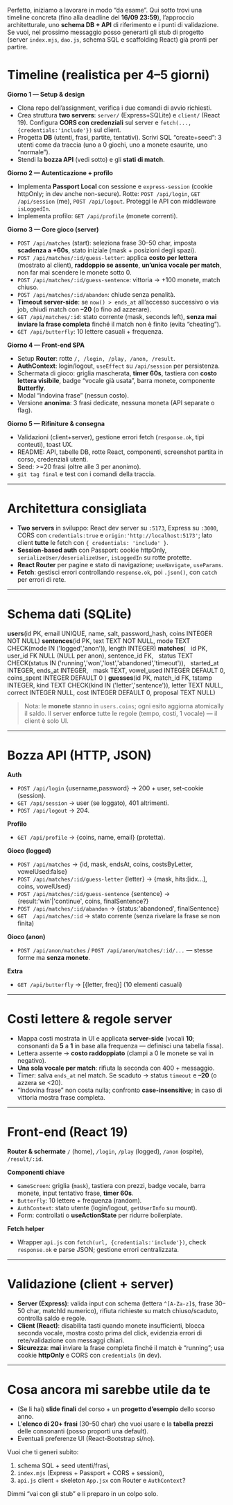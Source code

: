 Perfetto, iniziamo a lavorare in modo “da esame”. Qui sotto trovi una timeline concreta (fino alla deadline del **16/09 23:59**), l’approccio architetturale, uno **schema DB + API** di riferimento e i punti di validazione. Se vuoi, nel prossimo messaggio posso generarti gli stub di progetto (server `index.mjs`, `dao.js`, schema SQL e scaffolding React) già pronti per partire.

# Timeline (realistica per 4–5 giorni)

**Giorno 1 — Setup & design**

* Clona repo dell’assignment, verifica i due comandi di avvio richiesti.
* Crea struttura **two servers**: `server/` (Express+SQLite) e `client/` (React 19). Configura **CORS con credenziali** sul server e `fetch(..., {credentials:'include'})` sul client. &#x20;
* Progetta **DB** (utenti, frasi, partite, tentativi). Scrivi SQL “create+seed”: 3 utenti come da traccia (uno a 0 giochi, uno a monete esaurite, uno “normale”).
* Stendi la **bozza API** (vedi sotto) e gli **stati di match**.

**Giorno 2 — Autenticazione + profilo**

* Implementa **Passport Local** con sessione e `express-session` (cookie httpOnly; in dev anche non-secure). Rotte: `POST /api/login`, `GET /api/session` (me), `POST /api/logout`. Proteggi le API con middleware `isLoggedIn`.&#x20;
* Implementa profilo: `GET /api/profile` (monete correnti).

**Giorno 3 — Core gioco (server)**

* `POST /api/matches` (start): seleziona frase 30–50 char, imposta **scadenza a +60s**, stato iniziale (mask + posizioni degli spazi).
* `POST /api/matches/:id/guess-letter`: applica **costo per lettera** (mostrato al client), **raddoppio se assente**, **un’unica vocale per match**, non far mai scendere le monete sotto 0.
* `POST /api/matches/:id/guess-sentence`: vittoria → +100 monete, match chiuso.
* `POST /api/matches/:id/abandon`: chiude senza penalità.
* **Timeout server-side**: se `now() > ends_at` all’accesso successivo o via job, chiudi match con **–20** (o fino ad azzerare).
* `GET /api/matches/:id`: stato corrente (mask, seconds left), **senza mai inviare la frase completa** finché il match non è finito (evita “cheating”).
* `GET /api/butterfly`: 10 lettere casuali + frequenza.

**Giorno 4 — Front-end SPA**

* Setup **Router**: rotte `/, /login, /play, /anon, /result`.&#x20;
* **AuthContext**: login/logout, `useEffect` su `/api/session` per persistenza.&#x20;
* Schermata di gioco: griglia mascherata, **timer 60s**, tastiera con **costo lettera visibile**, badge “vocale già usata”, barra monete, componente **Butterfly**.
* Modal “indovina frase” (nessun costo).
* Versione **anonima**: 3 frasi dedicate, nessuna moneta (API separate o flag).

**Giorno 5 — Rifiniture & consegna**

* Validazioni (client+server), gestione errori fetch (`response.ok`, tipi conteuti), toast UX.&#x20;
* README: API, tabelle DB, rotte React, componenti, screenshot partita in corso, credenziali utenti.
* Seed: >=20 frasi (oltre alle 3 per anonimo).
* `git tag final` e test con i comandi della traccia.

---

# Architettura consigliata

* **Two servers** in sviluppo: React dev server su `:5173`, Express su `:3000`, CORS con `credentials:true` e `origin:'http://localhost:5173'`; lato client **tutte** le fetch con `{ credentials: 'include' }`. &#x20;
* **Session-based auth** con Passport: cookie httpOnly, `serializeUser/deserializeUser`, `isLoggedIn` su rotte protette.&#x20;
* **React Router** per pagine e stato di navigazione; `useNavigate`, `useParams`.&#x20;
* **Fetch**: gestisci errori controllando `response.ok`, poi `.json()`, con `catch` per errori di rete.&#x20;

---

# Schema dati (SQLite)

**users**(id PK, email UNIQUE, name, salt, password\_hash, coins INTEGER NOT NULL)
**sentences**(id PK, text TEXT NOT NULL, mode TEXT CHECK(mode IN ('logged','anon')), length INTEGER)
**matches**(
  id PK, user\_id FK NULL (NULL per anon), sentence\_id FK,
  status TEXT CHECK(status IN ('running','won','lost','abandoned','timeout')),
  started\_at INTEGER, ends\_at INTEGER,
  mask TEXT, vowel\_used INTEGER DEFAULT 0, coins\_spent INTEGER DEFAULT 0
)
**guesses**(id PK, match\_id FK, tstamp INTEGER, kind TEXT CHECK(kind IN ('letter','sentence')), letter TEXT NULL, correct INTEGER NULL, cost INTEGER DEFAULT 0, proposal TEXT NULL)

> Nota: le **monete** stanno in `users.coins`; ogni esito aggiorna atomically il saldo. Il server **enforce** tutte le regole (tempo, costi, 1 vocale) — il client è solo UI.

---

# Bozza API (HTTP, JSON)

**Auth**

* `POST /api/login` {username,password} → 200 + user, set-cookie (session).&#x20;
* `GET /api/session` → user (se loggato), 401 altrimenti.
* `POST /api/logout` → 204.&#x20;

**Profilo**

* `GET /api/profile` → {coins, name, email} (protetta).

**Gioco (logged)**

* `POST /api/matches` → {id, mask, endsAt, coins, costsByLetter, vowelUsed\:false}
* `POST /api/matches/:id/guess-letter` {letter} → {mask, hits:\[idx...], coins, vowelUsed}
* `POST /api/matches/:id/guess-sentence` {sentence} → {result:'win'|'continue', coins, finalSentence?}
* `POST /api/matches/:id/abandon` → {status:'abandoned', finalSentence}
* `GET  /api/matches/:id` → stato corrente (senza rivelare la frase se non finita)

**Gioco (anon)**

* `POST /api/anon/matches` / `POST /api/anon/matches/:id/...` — stesse forme ma **senza monete**.

**Extra**

* `GET /api/butterfly` → \[{letter, freq}] (10 elementi casuali)

---

# Costi lettere & regole server

* Mappa costi mostrata in UI e applicata **server-side** (vocali **10**; consonanti da **5** a **1** in base alla frequenza — definisci una tabella fissa).
* Lettera assente → **costo raddoppiato** (clampi a 0 le monete se vai in negativo).
* **Una sola vocale per match**: rifiuta la seconda con 400 + messaggio.
* Timer: salva `ends_at` nel match. Se scaduto → status `timeout` e **–20** (o azzera se <20).
* “Indovina frase” non costa nulla; confronto **case-insensitive**; in caso di vittoria mostra frase completa.

---

# Front-end (React 19)

**Router & schermate**
`/` (home), `/login`, `/play` (logged), `/anon` (ospite), `/result/:id`.

**Componenti chiave**

* `GameScreen`: griglia (`mask`), tastiera con prezzi, badge vocale, barra monete, input tentativo frase, **timer 60s**.
* `Butterfly`: 10 lettere + frequenza (random).
* `AuthContext`: stato utente (login/logout, `getUserInfo` su mount).&#x20;
* Form: controllati o **useActionState** per ridurre boilerplate.&#x20;

**Fetch helper**

* Wrapper `api.js` con `fetch(url, {credentials:'include'})`, check `response.ok` e parse JSON; gestione errori centralizzata.&#x20;

---

# Validazione (client + server)

* **Server (Express)**: valida input con schema (lettera `^[A-Za-z]$`, frase 30–50 char, matchId numerico), rifiuta richieste su match chiuso/scaduto, controlla saldo e regole.
* **Client (React)**: disabilita tasti quando monete insufficienti, blocca seconda vocale, mostra costo prima del click, evidenzia errori di rete/validazione con messaggi chiari.
* **Sicurezza**: **mai** inviare la frase completa finché il match è “running”; usa cookie **httpOnly** e CORS con `credentials` (in dev).&#x20;

---

# Cosa ancora mi sarebbe utile da te

* (Se li hai) **slide finali** del corso + un **progetto d’esempio** dello scorso anno.
* L’**elenco di 20+ frasi** (30–50 char) che vuoi usare e la **tabella prezzi** delle consonanti (posso proporti una default).
* Eventuali preferenze UI (React-Bootstrap sì/no).

Vuoi che ti generi subito:

1. schema SQL + seed utenti/frasi,
2. `index.mjs` (Express + Passport + CORS + sessioni),
3. `api.js` client + skeleton `App.jsx` con Router e `AuthContext`?

Dimmi “vai con gli stub” e li preparo in un colpo solo.

